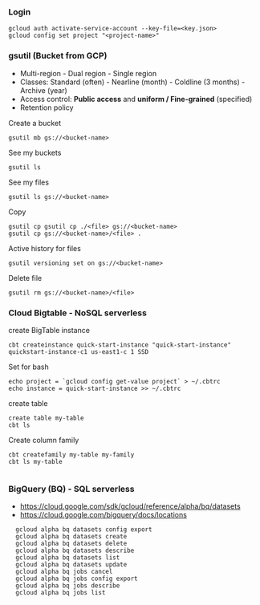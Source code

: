 ### Login
```
gcloud auth activate-service-account --key-file=<key.json>
gcloud config set project "<project-name>"
```

### gsutil (Bucket from GCP)

- Multi-region - Dual region - Single region
- Classes: Standard (often) - Nearline (month) - Coldline (3 months) - Archive (year)
- Access control: **Public access** and **uniform / Fine-grained** (specified)
- Retention policy

Create a bucket
```
gsutil mb gs://<bucket-name>
```

See my buckets
```
gsutil ls
```

See my files
```
gsutil ls gs://<bucket-name>
```

Copy
```
gsutil cp gsutil cp ./<file> gs://<bucket-name>
gsutil cp gs://<bucket-name>/<file> . 
```

Active history for files
```
gsutil versioning set on gs://<bucket-name>
```

Delete file
```
gsutil rm gs://<bucket-name>/<file>
```

### Cloud Bigtable - NoSQL serverless

create BigTable instance
```
cbt createinstance quick-start-instance "quick-start-instance" quickstart-instance-c1 us-east1-c 1 SSD
```

Set for bash 
```
echo project = `gcloud config get-value project` > ~/.cbtrc
echo instance = quick-start-instance >> ~/.cbtrc
```

create table
```
create table my-table
cbt ls
```

Create column family
```
cbt createfamily my-table my-family
cbt ls my-table
```

```

```

### BigQuery (BQ) - SQL serverless

- https://cloud.google.com/sdk/gcloud/reference/alpha/bq/datasets
- https://cloud.google.com/bigquery/docs/locations
```
  gcloud alpha bq datasets config export
  gcloud alpha bq datasets create
  gcloud alpha bq datasets delete
  gcloud alpha bq datasets describe
  gcloud alpha bq datasets list
  gcloud alpha bq datasets update
  gcloud alpha bq jobs cancel
  gcloud alpha bq jobs config export
  gcloud alpha bq jobs describe
  gcloud alpha bq jobs list
```